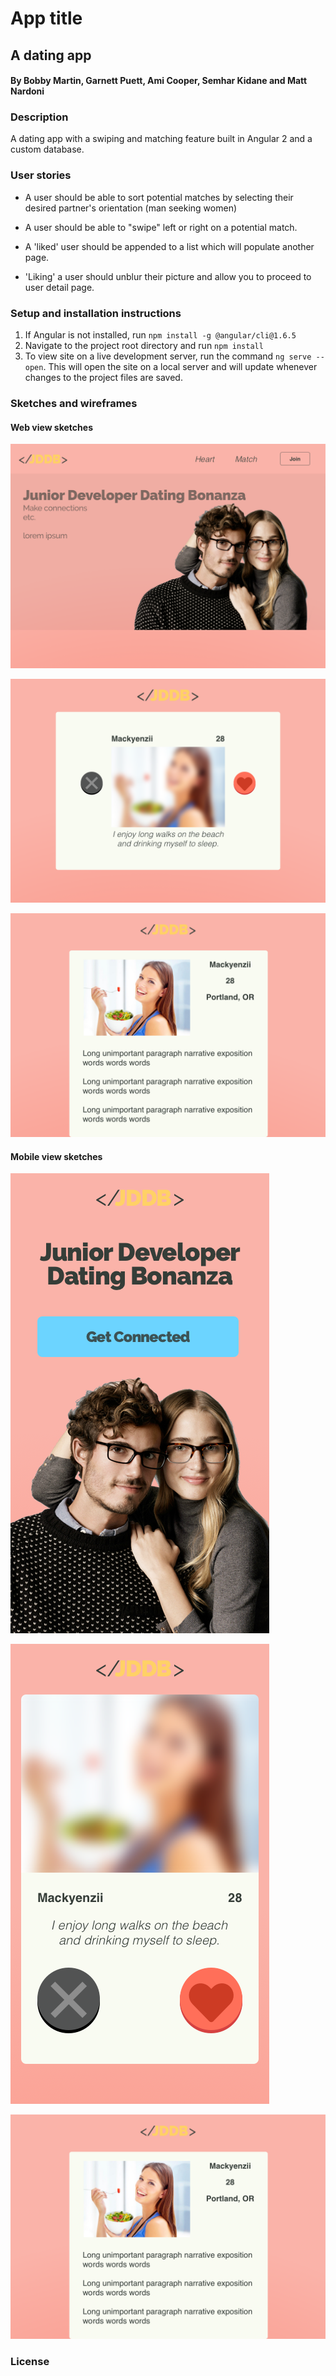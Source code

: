 # App title
## A dating app
####  By Bobby Martin, Garnett Puett, Ami Cooper, Semhar Kidane and Matt Nardoni

### Description
A dating app with a swiping and matching feature built in Angular 2 and a custom database.

### User stories
* A user should be able to sort potential matches by selecting their desired partner's orientation (man seeking women)
* A user should be able to "swipe" left or right on a potential match.

* A 'liked' user should be appended to a list which will populate another page.

* 'Liking' a user should unblur their picture and allow you to proceed to user detail page.

### Setup and installation instructions

  1. If Angular is not installed, run `npm install -g @angular/cli@1.6.5`
  2. Navigate to the project root directory and run `npm install`
  3. To view site on a live development server, run the command `ng serve --open`. This will open the site on a local server and will update whenever changes to the project files are saved.

### Sketches and wireframes
#### Web view sketches
  ![Web-view homepage](./src/assets/splash.png)

  ![Web-view match browse](./src/assets/swipe.png)

  ![Web-view user detail page](./src/assets/user-detail.png)

#### Mobile view sketches
  ![Mobile view splash](./src/assets/mobile-splash.png)

  ![Mobile view match browse](./src/assets/mobile-swipe.png)

  ![Mobile view user detail](./src/assets/user-detail.png)
### License
